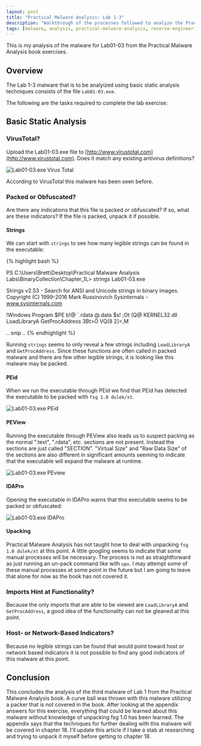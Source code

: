 ```yaml
---
layout: post
title: "Practical Malware Analysis: Lab 1-3"
description: "Walkthrough of the processes followed to analyze the Practical Malware Analysis Lab 1-3 malware."
tags: [malware, analysis, practical-malware-analysis, reverse-engineering]
---
```


This is my analysis of the malware for Lab01-03 from the Practical
Malware Analysis book exercises.

## Overview

The Lab 1-3 malware that is to be analyized using basic static
analysis techniques consists of the file `Lab01-03.exe`.

The following are the tasks required to complete the lab exercise:

## Basic Static Analysis

### VirusTotal?

Upload the Lab01-03.exe file to
[http://www.virustotal.com](http://www.virustotal.com). Does it match
any existing antivirus definitions?

![Lab01-03.exe Virus Total](/assets/PracticalMalwareAnalysis/Lab01/Lab01-03-exe-virus-total.png)

According to VirusTotal this malware has been seen before.

### Packed or Obfuscated?

Are there any indications that this file is packed or obfuscated? If
so, what are these indicators? If the file is packed, unpack it if
possible.

#### Strings

We can start with `strings` to see how many legible strings can be
found in the executable:

{% highlight bash %}

PS C:\Users\Brett\Desktop\Practical Malware Analysis Labs\BinaryCollection\Chapter_1L> strings Lab01-03.exe

Strings v2.53 - Search for ANSI and Unicode strings in binary images.
Copyright (C) 1999-2016 Mark Russinovich
Sysinternals - www.sysinternals.com

!Windows Program
$PE
b!@
`.rdata
@.data
$s!
;Ot
(Q@
KERNEL32.dll
LoadLibraryA
GetProcAddress
3Bt>O
VQ(8
2]<,M

.. snip ..
{% endhighlight %}

Running `strings` seems to only reveal a few strings including
`LoadLibraryA` and `GetProcAddress`. Since these functions are often
called in packed malware and there are few other legible strings, it
is looking like this malware may be packed.


#### PEid

When we run the executable through PEid we find that PEid has detected
the executable to be packed with `fsg 1.0 dulek/xt`.

![Lab01-03.exe PEid](/assets/PracticalMalwareAnalysis/Lab01/Lab01-03-exe-peid.png)

#### PEView

Running the executable through PEView also leads us to suspect packing
as the normal ".text", ".rdata", etc. sections are not
present. Instead the sections are just called "SECTION". "Virtual
Size" and "Raw Data Size" of the sections are also different in
significant amounts seeming to indicate that the executable will
expand the malware at runtime.

![Lab01-03.exe PEview](/assets/PracticalMalwareAnalysis/Lab01/Lab01-03-exe-peview.png)

#### IDAPro

Opening the executable in IDAPro warns that this
executable seems to be packed or obfuscated:

![Lab01-03.exe IDAPro](/assets/PracticalMalwareAnalysis/Lab01/Lab01-03-exe-idapro.png)


#### Upacking

Practical Malware Analysis has not taught how to deal with unpacking
`fsg 1.0 dulek/xt` at this point. A little googling seems to indicate
that some manual processes will be necessary. The process is not as
straightforward as just running an un-pack command like with `upx`. I
may attempt some of these manual processes at some point in the future
but I am going to leave that alone for now as the book has not covered
it.


### Imports Hint at Functionality?

Because the only imports that are able to be viewed are `LoadLibraryA`
and `GetProcAddress`, a good idea of the functionality can not be
gleaned at this point.


### Host- or Network-Based Indicators?

Because no legible strings can be found that would point toward host
or network based indicators it is not possible to find any good
indicators of this malware at this point.


## Conclusion

This concludes the analysis of the third malware of Lab 1 from the
Practical Malware Analysis book. A curve ball was thrown with this
malware utilizing a packer that is not covered in the book. After
looking at the appendix answers for this exercise, everything that
could be learned about this malware without knowledge of unpacking fsg
1.0 has been learned. The appendix says that the techniques for
further dealing with this malware will be covered in chapter 18. I'll
update this article if I take a stab at researching and trying to
unpack it myself before getting to chapter 18.
